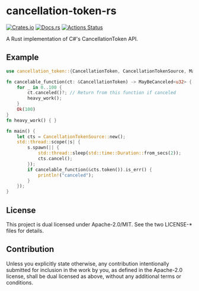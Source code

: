 # cancellation-token-rs

[![Crates.io](https://img.shields.io/crates/v/cancellation-token.svg)](https://crates.io/crates/cancellation-token)
[![Docs.rs](https://docs.rs/cancellation-token/badge.svg)](https://docs.rs/cancellation-token/)
[![Actions Status](https://github.com/frozenlib/cancellation-token-rs/workflows/CI/badge.svg)](https://github.com/frozenlib/cancellation-token-rs/actions)

A Rust implementation of C#'s CancellationToken API.

## Example

```rust
use cancellation_token::{CancellationToken, CancellationTokenSource, MayBeCanceled};

fn cancelable_function(ct: &CancellationToken) -> MayBeCanceled<u32> {
    for _ in 0..100 {
        ct.canceled()?; // Return from this function if canceled
        heavy_work();
    }
    Ok(100)
}
fn heavy_work() { }

fn main() {
    let cts = CancellationTokenSource::new();
    std::thread::scope(|s| {
        s.spawn(|| {
            std::thread::sleep(std::time::Duration::from_secs(2));
            cts.cancel();
        });
        if cancelable_function(&cts.token()).is_err() {
            println!("canceled");
        }
    });
}
```

## License

This project is dual licensed under Apache-2.0/MIT. See the two LICENSE-\* files for details.

## Contribution

Unless you explicitly state otherwise, any contribution intentionally submitted for inclusion in the work by you, as defined in the Apache-2.0 license, shall be dual licensed as above, without any additional terms or conditions.
